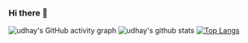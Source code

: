 ### Hi there 👋

<!--
**udhayprakash/udhayprakash** is a ✨ _special_ ✨ repository because its `README.md` (this file) appears on your GitHub profile.

Here are some ideas to get you started:

- 🔭 I’m currently working on ...
- 🌱 I’m currently learning ...
- 👯 I’m looking to collaborate on ...
- 🤔 I’m looking for help with ...
- 💬 Ask me about ...
- 📫 How to reach me: ...
- 😄 Pronouns: ...
- ⚡ Fun fact: ...
-->

![udhay's GitHub activity graph](https://activity-graph.herokuapp.com/graph?username=udhayprakash&hide_border=true&theme=redical)
![udhay's github stats](https://github-readme-stats.vercel.app/api?username=udhayprakash&show_icons=true&theme=radical&count_private=true)
[![Top Langs](https://github-readme-stats.vercel.app/api/top-langs/?username=udhayprakash&layout=compact&theme=radical)](https://github.com/anuraghazra/github-readme-stats)
